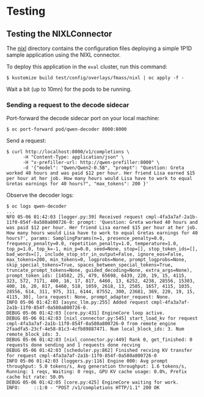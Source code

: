 # Testing

## Testing the NIXLConnector

The [nixl](config/overlays/fmass/nixl) directory contains the configuration files deploying
a simple 1P1D sample application using the NIXL connector.

To deploy this application in the `eval` cluster, run this command:

```
$ kustomize build test/config/overlays/fmass/nixl | oc apply -f -
```

Wait a bit (up to 10mn) for the pods to be running.

### Sending a request to the decode sidecar

Port-forward the decode sidecar port on your local machine:

```
$ oc port-forward pod/qwen-decoder 8000:8000
```

Send a request:

```
$ curl http://localhost:8000/v1/completions \
      -H "Content-Type: application/json" \
      -H "x-prefiller-url: http://qwen-prefiller:8000" \
      -d '{"model": "Qwen/Qwen2-0.5B", "prompt": "Question: Greta worked 40 hours and was paid $12 per hour. Her friend Lisa earned $15 per hour at her job. How many hours would Lisa have to work to equal Gretas earnings for 40 hours?", "max_tokens": 200 }'
```

Observe the decoder logs:

```
$ oc logs qwen-decoder
...
NFO 05-06 01:42:03 [logger.py:39] Received request cmpl-4fa3a7af-2a1b-11f0-854f-0a580a800726-0: prompt: 'Question: Greta worked 40 hours and was paid $12 per hour. Her friend Lisa earned $15 per hour at her job. How many hours would Lisa have to work to equal Gretas earnings for 40 hours?', params: SamplingParams(n=1, presence_penalty=0.0, frequency_penalty=0.0, repetition_penalty=1.0, temperature=1.0, top_p=1.0, top_k=-1, min_p=0.0, seed=None, stop=[], stop_token_ids=[], bad_words=[], include_stop_str_in_output=False, ignore_eos=False, max_tokens=200, min_tokens=0, logprobs=None, prompt_logprobs=None, skip_special_tokens=True, spaces_between_special_tokens=True, truncate_prompt_tokens=None, guided_decoding=None, extra_args=None), prompt_token_ids: [14582, 25, 479, 65698, 6439, 220, 19, 15, 4115, 323, 572, 7171, 400, 16, 17, 817, 6460, 13, 6252, 4238, 28556, 15303, 400, 16, 20, 817, 6460, 518, 1059, 2618, 13, 2585, 1657, 4115, 1035, 28556, 614, 311, 975, 311, 6144, 87552, 300, 23681, 369, 220, 19, 15, 4115, 30], lora_request: None, prompt_adapter_request: None.
INFO 05-06 01:42:03 [async_llm.py:255] Added request cmpl-4fa3a7af-2a1b-11f0-854f-0a580a800726-0.
DEBUG 05-06 01:42:03 [core.py:431] EngineCore loop active.
DEBUG 05-06 01:42:03 [nixl_connector.py:545] start_load_kv for request cmpl-4fa3a7af-2a1b-11f0-854f-0a580a800726-0 from remote engine 2faadfa5-23cf-4e58-81c3-4cfb89887471. Num local_block_ids: 3. Num remote_block_ids: 3.
DEBUG 05-06 01:42:03 [nixl_connector.py:449] Rank 0, get_finished: 0 requests done sending and 1 requests done recving
DEBUG 05-06 01:42:03 [scheduler.py:862] Finished recving KV transfer for request cmpl-4fa3a7af-2a1b-11f0-854f-0a580a800726-0
INFO 05-06 01:42:03 [loggers.py:116] Engine 000: Avg prompt throughput: 5.0 tokens/s, Avg generation throughput: 1.6 tokens/s, Running: 1 reqs, Waiting: 0 reqs, GPU KV cache usage: 0.0%, Prefix cache hit rate: 50.0%
DEBUG 05-06 01:42:05 [core.py:425] EngineCore waiting for work.
INFO:     ::1:0 - "POST /v1/completions HTTP/1.1" 200 OK
```
